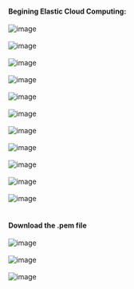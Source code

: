 #### Begining Elastic Cloud Computing:


![image](https://user-images.githubusercontent.com/689226/77170115-96983f00-6ae0-11ea-8c48-6a754ccb2fad.png)
<br>
<br>
![image](https://user-images.githubusercontent.com/689226/77170151-a1eb6a80-6ae0-11ea-8be3-0dbacf512978.png)
<br>
<br>
![image](https://user-images.githubusercontent.com/689226/77170174-ab74d280-6ae0-11ea-9c19-6a04e97067e0.png)
<br>
<br>
![image](https://user-images.githubusercontent.com/689226/77170201-b3cd0d80-6ae0-11ea-805a-957d58bb6c51.png)
<br>
<br>
![image](https://user-images.githubusercontent.com/689226/77170226-baf41b80-6ae0-11ea-8b50-7cd140a4179f.png)
<br>
<br>
![image](https://user-images.githubusercontent.com/689226/77170362-f55db880-6ae0-11ea-95ef-fca9f920768c.png)
<br>
<br>
![image](https://user-images.githubusercontent.com/689226/77170379-fa226c80-6ae0-11ea-952d-1bb93606ee2b.png)
<br>
<br>
![image](https://user-images.githubusercontent.com/689226/77170428-0a3a4c00-6ae1-11ea-907b-4b2fcb26f9e6.png)
<br>
<br>
![image](https://user-images.githubusercontent.com/689226/77171442-7bc6ca00-6ae2-11ea-9c0f-293f8b696389.png)
<br>
<br>
![image](https://user-images.githubusercontent.com/689226/77171497-8a14e600-6ae2-11ea-8bfa-4819848cee10.png)
<br>
<br>
![image](https://user-images.githubusercontent.com/689226/77171557-a1ec6a00-6ae2-11ea-9a0d-89686888922e.png)
<br>
<br>
#### Download the .pem file
![image](https://user-images.githubusercontent.com/689226/77171587-b0d31c80-6ae2-11ea-9ca1-36cfa5cb4f15.png)
<br>
<br>
![image](https://user-images.githubusercontent.com/689226/77171601-b892c100-6ae2-11ea-81a4-410a52f3c314.png)
<br>
<br>
![image](https://user-images.githubusercontent.com/689226/77171845-090a1e80-6ae3-11ea-9804-7037feebc4f5.png)
